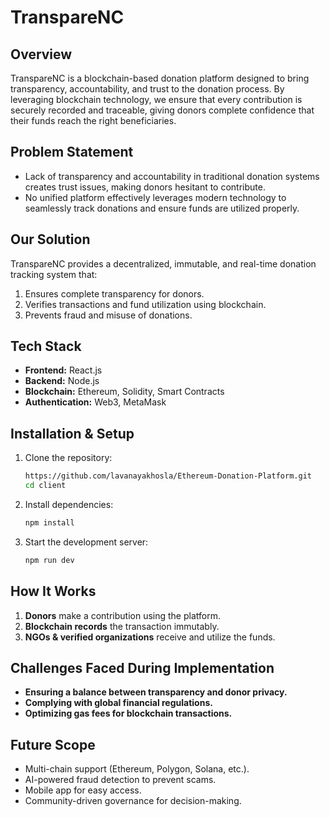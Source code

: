 # TranspareNC



## Overview

TranspareNC is a blockchain-based donation platform designed to bring transparency, accountability, and trust to the donation process. By leveraging blockchain technology, we ensure that every contribution is securely recorded and traceable, giving donors complete confidence that their funds reach the right beneficiaries.

## Problem Statement

- Lack of transparency and accountability in traditional donation systems creates trust issues, making donors hesitant to contribute.
- No unified platform effectively leverages modern technology to seamlessly track donations and ensure funds are utilized properly.

## Our Solution

TranspareNC provides a decentralized, immutable, and real-time donation tracking system that:
1. Ensures complete transparency for donors.
2. Verifies transactions and fund utilization using blockchain.
3. Prevents fraud and misuse of donations.

## Tech Stack

- **Frontend:** React.js 
- **Backend:** Node.js
- **Blockchain:** Ethereum, Solidity, Smart Contracts
- **Authentication:** Web3, MetaMask

## Installation & Setup

1. Clone the repository:
   ```sh
   https://github.com/lavanayakhosla/Ethereum-Donation-Platform.git
   cd client
   ```
2. Install dependencies:
   ```sh
   npm install
   ```
3. Start the development server:
   ```sh
   npm run dev
   ```


## How It Works

1. **Donors** make a contribution using the platform.
2. **Blockchain records** the transaction immutably.
3. **NGOs & verified organizations** receive and utilize the funds.

## Challenges Faced During Implementation

- **Ensuring a balance between transparency and donor privacy.**
- **Complying with global financial regulations.**
- **Optimizing gas fees for blockchain transactions.**

## Future Scope

- Multi-chain support (Ethereum, Polygon, Solana, etc.).
- AI-powered fraud detection to prevent scams.
- Mobile app for easy access.
- Community-driven governance for decision-making.


